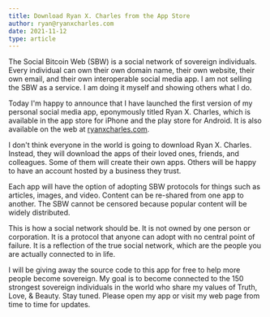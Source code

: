 ```yaml
---
title: Download Ryan X. Charles from the App Store
author: ryan@ryanxcharles.com
date: 2021-11-12
type: article
---
```


The Social Bitcoin Web (SBW) is a social network of sovereign individuals. Every individual can own their own domain name, their own website, their own email, and their own interoperable social media app. I am not selling the SBW as a service. I am doing it myself and showing others what I do.

Today I'm happy to announce that I have launched the first version of my personal social media app, eponymously titled Ryan X. Charles, which is available in the app store for iPhone and the play store for Android. It is also available on the web at [ryanxcharles.com](https://www.ryanxcharles.com).

I don't think everyone in the world is going to download Ryan X. Charles. Instead, they will download the apps of their loved ones, friends, and colleagues. Some of them will create their own apps. Others will be happy to have an account hosted by a business they trust.

Each app will have the option of adopting SBW protocols for things such as articles, images, and video. Content can be re-shared from one app to another. The SBW cannot be censored because popular content will be widely distributed.

This is how a social network should be. It is not owned by one person or corporation. It is a protocol that anyone can adopt with no central point of failure. It is a reflection of the true social network, which are the people you are actually connected to in life.

I will be giving away the source code to this app for free to help more people become sovereign. My goal is to become connected to the 150 strongest sovereign individuals in the world who share my values of Truth, Love, & Beauty. Stay tuned. Please open my app or visit my web page from time to time for updates.